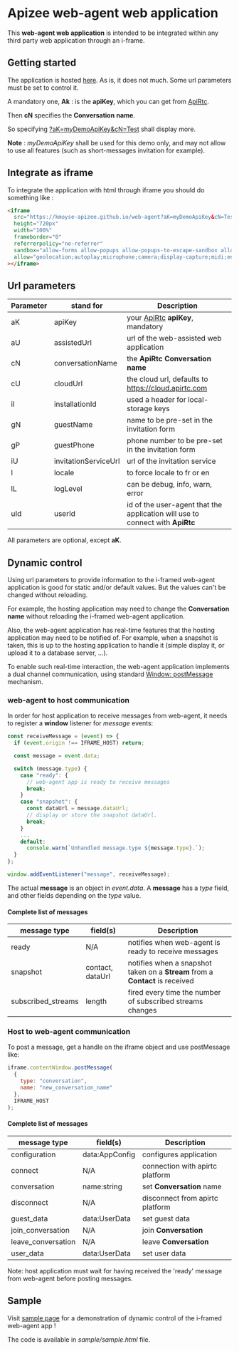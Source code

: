 # Apizee web-agent web application

This **web-agent web application** is intended to be integrated within any third party web application through an i-frame.

## Getting started

The application is hosted [here](https://kmoyse-apizee.github.io/web-agent/). As is, it does not much. Some url parameters must be set to control it.

A mandatory one, **Ak** : is the **apiKey**, which you can get from [ApiRtc](https://apirtc.com).

Then **cN** specifies the **Conversation** **name**.

So specifying [?aK=myDemoApiKey&cN=Test](https://kmoyse-apizee.github.io/web-agent?aK=myDemoApiKey&cN=Test) shall display more.

**Note** : _myDemoApiKey_ shall be used for this demo only, and may not allow to use all features (such as short-messages invitation for example).

## Integrate as iframe

To integrate the application with html through iframe you should do something like :

```html
<iframe
  src="https://kmoyse-apizee.github.io/web-agent?aK=myDemoApiKey&cN=Test"
  height="720px"
  width="100%"
  frameborder="0"
  referrerpolicy="no-referrer"
  sandbox="allow-forms allow-popups allow-popups-to-escape-sandbox allow-scripts allow-same-origin allow-downloads"
  allow="geolocation;autoplay;microphone;camera;display-capture;midi;encrypted-media;clipboard-write;"
></iframe>
```

## Url parameters

| Parameter | stand for            | Description                                                                   |
| --------- | -------------------- | ----------------------------------------------------------------------------- |
| aK        | apiKey               | your [ApiRtc](https://apirtc.com) **apiKey**, mandatory                       |
| aU        | assistedUrl          | url of the web-assisted web application                                       |
| cN        | conversationName     | the **ApiRtc** **Conversation** **name**                                      |
| cU        | cloudUrl             | the cloud url, defaults to https://cloud.apirtc.com                           |
| iI        | installationId       | used a header for local-storage keys                                          |
| gN        | guestName            | name to be pre-set in the invitation form                                     |
| gP        | guestPhone           | phone number to be pre-set in the invitation form                             |
| iU        | invitationServiceUrl | url of the invitation service                                                 |
| l         | locale               | to force locale to fr or en                                                   |
| lL        | logLevel             | can be debug, info, warn, error                                               |
| uId       | userId               | id of the user-agent that the application will use to connect with **ApiRtc** |

All parameters are optional, except **aK**.

## Dynamic control

Using url parameters to provide information to the i-framed web-agent application is good for static and/or default values. But the values can't be changed without reloading.

For example, the hosting application may need to change the **Conversation** **name** without reloading the i-framed web-agent application.

Also, the web-agent application has real-time features that the hosting application may need to be notified of. For example, when a snapshot is taken, this is up to the hosting application to handle it (simple display it, or upload it to a database server, ...).

To enable such real-time interaction, the web-agent application implements a dual channel communication, using standard [Window: postMessage](https://developer.mozilla.org/en-US/docs/Web/API/Window/postMessage) mechanism.

### web-agent to host communication

In order for host application to receive messages from web-agent, it needs to register a **window** listener for _message_ events:

```js
const receiveMessage = (event) => {
  if (event.origin !== IFRAME_HOST) return;

  const message = event.data;

  switch (message.type) {
    case "ready": {
      // web-agent app is ready to receive messages
      break;
    }
    case "snapshot": {
      const dataUrl = message.dataUrl;
      // display or store the snapshot dataUrl.
      break;
    }
    ...
    default:
      console.warn(`Unhandled message.type ${message.type}.`);
  }
};

window.addEventListener("message", receiveMessage);
```

The actual **message** is an object in _event.data_. A **message** has a _type_ field, and other fields depending on the _type_ value.

#### Complete list of messages

| message type       | field(s)         | Description                                                                   |
| ------------------ | ---------------- | ----------------------------------------------------------------------------- |
| ready              | N/A              | notifies when web-agent is ready to receive messages                          |
| snapshot           | contact, dataUrl | notifies when a snapshot taken on a **Stream** from a **Contact** is received |
| subscribed_streams | length           | fired every time the number of subscribed streams changes                     |

### Host to web-agent communication

To post a message, get a handle on the iframe object and use postMessage like:

```js
iframe.contentWindow.postMessage(
  {
    type: "conversation",
    name: "new_conversation_name"
  },
  IFRAME_HOST
);
```

#### Complete list of messages

| message type       | field(s)       | Description                     |
| ------------------ | -------------- | ------------------------------- |
| configuration      | data:AppConfig | configures application          |
| connect            | N/A            | connection with apirtc platform |
| conversation       | name:string    | set **Conversation** name       |
| disconnect         | N/A            | disconnect from apirtc platform |
| guest_data         | data:UserData  | set guest data                  |
| join_conversation  | N/A            | join **Conversation**           |
| leave_conversation | N/A            | leave **Conversation**          |
| user_data          | data:UserData  | set user data                   |

Note: host application must wait for having received the 'ready' message from web-agent before posting messages.

## Sample

Visit [sample page](https://kmoyse-apizee.github.io/web-agent/sample.html) for a demonstration of dynamic control of the i-framed web-agent app !

The code is available in *sample/sample.html* file.